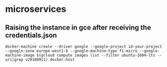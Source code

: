 # microservices

## Raising the instance in gce after receiving the credentials.json
```
docker-machine create --driver google --google-project id-your-project --google-zone europe-west1-b --google-machine-type f1-micro --google-machine-image $(gcloud compute images list --filter ubuntu-1604-lts --uri|grep v20180911) docker-host 
```

